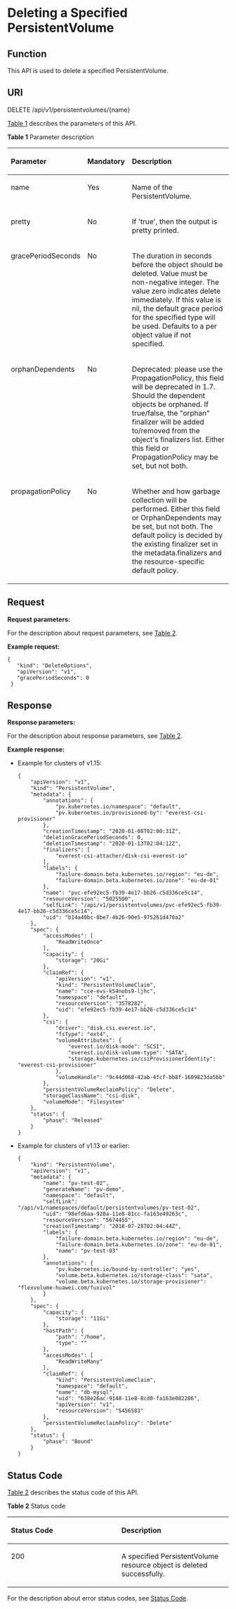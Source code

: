 # Deleting a Specified PersistentVolume<a name="cce_02_0077"></a>

## Function<a name="s8901ba9fbe9e41598ca810c8c4ad6bc1"></a>

This API is used to delete a specified PersistentVolume.

## URI<a name="s6ca51de79b434b5588410e3a5127373f"></a>

DELETE /api/v1/persistentvolumes/\{name\}

[Table 1](#tb28ffaf3c906456da48c0127534b7818)  describes the parameters of this API.

**Table  1**  Parameter description

<a name="tb28ffaf3c906456da48c0127534b7818"></a>
<table><thead align="left"><tr id="r617d4bc7c4ac43fe898c44ba988d2619"><th class="cellrowborder" valign="top" width="22.06%" id="mcps1.2.4.1.1"><p id="a4a0a77c892d74d0a9ef81d4be1fc0142"><a name="a4a0a77c892d74d0a9ef81d4be1fc0142"></a><a name="a4a0a77c892d74d0a9ef81d4be1fc0142"></a>Parameter</p>
</th>
<th class="cellrowborder" valign="top" width="18.67%" id="mcps1.2.4.1.2"><p id="p91114513387"><a name="p91114513387"></a><a name="p91114513387"></a>Mandatory</p>
</th>
<th class="cellrowborder" valign="top" width="59.27%" id="mcps1.2.4.1.3"><p id="p181294515385"><a name="p181294515385"></a><a name="p181294515385"></a>Description</p>
</th>
</tr>
</thead>
<tbody><tr id="r0e5983ceb4c246c9b81eb8f681fb00fa"><td class="cellrowborder" valign="top" width="22.06%" headers="mcps1.2.4.1.1 "><p id="a131f9d2b10bb4860869b81bd299a4345"><a name="a131f9d2b10bb4860869b81bd299a4345"></a><a name="a131f9d2b10bb4860869b81bd299a4345"></a>name</p>
</td>
<td class="cellrowborder" valign="top" width="18.67%" headers="mcps1.2.4.1.2 "><p id="a8b9d2fc66a754eb4b9f51ea13f66d63c"><a name="a8b9d2fc66a754eb4b9f51ea13f66d63c"></a><a name="a8b9d2fc66a754eb4b9f51ea13f66d63c"></a>Yes</p>
</td>
<td class="cellrowborder" valign="top" width="59.27%" headers="mcps1.2.4.1.3 "><p id="a5354d4725fce4f06856e212a48badfb1"><a name="a5354d4725fce4f06856e212a48badfb1"></a><a name="a5354d4725fce4f06856e212a48badfb1"></a>Name of the PersistentVolume.</p>
</td>
</tr>
<tr id="rb5992764701b442b880a1abfa3dd28b4"><td class="cellrowborder" valign="top" width="22.06%" headers="mcps1.2.4.1.1 "><p id="a3667d5d86a974ab8ab3fc577d70140b7"><a name="a3667d5d86a974ab8ab3fc577d70140b7"></a><a name="a3667d5d86a974ab8ab3fc577d70140b7"></a>pretty</p>
</td>
<td class="cellrowborder" valign="top" width="18.67%" headers="mcps1.2.4.1.2 "><p id="a743bf16483d948ad9f0bada5866c88de"><a name="a743bf16483d948ad9f0bada5866c88de"></a><a name="a743bf16483d948ad9f0bada5866c88de"></a>No</p>
</td>
<td class="cellrowborder" valign="top" width="59.27%" headers="mcps1.2.4.1.3 "><p id="a043c6e66828d412a830429550a403dcb"><a name="a043c6e66828d412a830429550a403dcb"></a><a name="a043c6e66828d412a830429550a403dcb"></a>If 'true', then the output is pretty printed.</p>
</td>
</tr>
<tr id="r7d99cfb353b14391b609779d0247c267"><td class="cellrowborder" valign="top" width="22.06%" headers="mcps1.2.4.1.1 "><p id="a25762ee8783644678b59c04f53d51e92"><a name="a25762ee8783644678b59c04f53d51e92"></a><a name="a25762ee8783644678b59c04f53d51e92"></a>gracePeriodSeconds</p>
</td>
<td class="cellrowborder" valign="top" width="18.67%" headers="mcps1.2.4.1.2 "><p id="en-us_topic_0079614956_p851141115490"><a name="en-us_topic_0079614956_p851141115490"></a><a name="en-us_topic_0079614956_p851141115490"></a>No</p>
</td>
<td class="cellrowborder" valign="top" width="59.27%" headers="mcps1.2.4.1.3 "><p id="en-us_topic_0079614956_p45151134915"><a name="en-us_topic_0079614956_p45151134915"></a><a name="en-us_topic_0079614956_p45151134915"></a>The duration in seconds before the object should be deleted. Value must be non-negative integer. The value zero indicates delete immediately. If this value is nil, the default grace period for the specified type will be used. Defaults to a per object value if not specified.</p>
</td>
</tr>
<tr id="r3b02d3e16592403ca21b02198c7bfb29"><td class="cellrowborder" valign="top" width="22.06%" headers="mcps1.2.4.1.1 "><p id="ac88d31bfbb5645baad4494bb1211dd6c"><a name="ac88d31bfbb5645baad4494bb1211dd6c"></a><a name="ac88d31bfbb5645baad4494bb1211dd6c"></a>orphanDependents</p>
</td>
<td class="cellrowborder" valign="top" width="18.67%" headers="mcps1.2.4.1.2 "><p id="a55d293bb4b484074926227a80b6a4ffb"><a name="a55d293bb4b484074926227a80b6a4ffb"></a><a name="a55d293bb4b484074926227a80b6a4ffb"></a>No</p>
</td>
<td class="cellrowborder" valign="top" width="59.27%" headers="mcps1.2.4.1.3 "><p id="a62c1db6abe1f4d9c9f31d778ce58c67e"><a name="a62c1db6abe1f4d9c9f31d778ce58c67e"></a><a name="a62c1db6abe1f4d9c9f31d778ce58c67e"></a>Deprecated: please use the PropagationPolicy, this field will be deprecated in 1.7. Should the dependent objects be orphaned. If true/false, the "orphan" finalizer will be added to/removed from the object's finalizers list. Either this field or PropagationPolicy may be set, but not both.</p>
</td>
</tr>
<tr id="r7844c163da00465b82086557c4a35620"><td class="cellrowborder" valign="top" width="22.06%" headers="mcps1.2.4.1.1 "><p id="en-us_topic_0079614956_p816811514914"><a name="en-us_topic_0079614956_p816811514914"></a><a name="en-us_topic_0079614956_p816811514914"></a>propagationPolicy</p>
</td>
<td class="cellrowborder" valign="top" width="18.67%" headers="mcps1.2.4.1.2 "><p id="en-us_topic_0079614956_p416820151499"><a name="en-us_topic_0079614956_p416820151499"></a><a name="en-us_topic_0079614956_p416820151499"></a>No</p>
</td>
<td class="cellrowborder" valign="top" width="59.27%" headers="mcps1.2.4.1.3 "><p id="en-us_topic_0079614956_p71686159494"><a name="en-us_topic_0079614956_p71686159494"></a><a name="en-us_topic_0079614956_p71686159494"></a>Whether and how garbage collection will be performed. Either this field or OrphanDependents may be set, but not both. The default policy is decided by the existing finalizer set in the metadata.finalizers and the resource-specific default policy.</p>
</td>
</tr>
</tbody>
</table>

## Request<a name="s0683e5617b64436ba3eea347c7d07363"></a>

**Request parameters:**

For the description about request parameters, see  [Table 2](deleting-an-endpoints-object.md#en-us_topic_0079614926_table29580916).

**Example request:**

```
{ 
   "kind": "DeleteOptions", 
   "apiVersion": "v1", 
   "gracePeriodSeconds": 0 
 }
```

## Response<a name="s16d87f79b1ad451984bd98bcd091493b"></a>

**Response parameters:**

For the description about response parameters, see  [Table 2](deleting-a-secret.md#table13766144711235).

**Example response:**

-   Example for clusters of v1.15:

    ```
    {
        "apiVersion": "v1",
        "kind": "PersistentVolume",
        "metadata": {
            "annotations": {
                "pv.kubernetes.io/namespace": "default",
                "pv.kubernetes.io/provisioned-by": "everest-csi-provisioner"
            },
            "creationTimestamp": "2020-01-08T02:00:31Z",
            "deletionGracePeriodSeconds": 0,
            "deletionTimestamp": "2020-01-13T02:04:12Z",
            "finalizers": [
                "everest-csi-attacher/disk-csi-everest-io"
            ],
            "labels": {
                "failure-domain.beta.kubernetes.io/region": "eu-de",
                "failure-domain.beta.kubernetes.io/zone": "eu-de-01"
            },
            "name": "pvc-efe92ec5-fb39-4e17-bb26-c5d336ce5c14",
            "resourceVersion": "5025500",
            "selfLink": "/api/v1/persistentvolumes/pvc-efe92ec5-fb39-4e17-bb26-c5d336ce5c14",
            "uid": "b14a40bc-8be7-4b26-90e5-975261d470a2"
        },
        "spec": {
            "accessModes": [
                "ReadWriteOnce"
            ],
            "capacity": {
                "storage": "20Gi"
            },
            "claimRef": {
                "apiVersion": "v1",
                "kind": "PersistentVolumeClaim",
                "name": "cce-evs-k54nobs9-ljhc",
                "namespace": "default",
                "resourceVersion": "3578282",
                "uid": "efe92ec5-fb39-4e17-bb26-c5d336ce5c14"
            },
            "csi": {
                "driver": "disk.csi.everest.io",
                "fsType": "ext4",
                "volumeAttributes": {
                    "everest.io/disk-mode": "SCSI",
                    "everest.io/disk-volume-type": "SATA",
                    "storage.kubernetes.io/csiProvisionerIdentity": "everest-csi-provisioner"
                },
                "volumeHandle": "9c44d068-42ab-4fcf-bb8f-1609823da5bb"
            },
            "persistentVolumeReclaimPolicy": "Delete",
            "storageClassName": "csi-disk",
            "volumeMode": "Filesystem"
        },
        "status": {
            "phase": "Released"
        }
    }
    ```

-   Example for clusters of v1.13 or earlier:

    ```
    {
        "kind": "PersistentVolume",
        "apiVersion": "v1",
        "metadata": {
            "name": "pv-test-02",
            "generateName": "pv-demo",
            "namespace": "default",
            "selfLink": "/api/v1/namespaces/default/persistentvolumes/pv-test-02",
            "uid": "98efd6aa-920a-11e8-81cc-fa163e49263c",
            "resourceVersion": "5674455",
            "creationTimestamp": "2018-07-28T02:04:44Z",
            "labels": {
                "failure-domain.beta.kubernetes.io/region": "eu-de",
                "failure-domain.beta.kubernetes.io/zone": "eu-de-01",
                "name": "pv-test-03"
            },
            "annotations": {
                "pv.kubernetes.io/bound-by-controller": "yes",
                "volume.beta.kubernetes.io/storage-class": "sata",
                "volume.beta.kubernetes.io/storage-provisioner": "flexvolume-huawei.com/fuxivol"
            }
        },
        "spec": {
            "capacity": {
                "storage": "11Gi"
            },
            "hostPath": {
                "path": "/home",
                "type": ""
            },
            "accessModes": [
                "ReadWriteMany"
            ],
            "claimRef": {
                "kind": "PersistentVolumeClaim",
                "namespace": "default",
                "name": "db-mysql",
                "uid": "638e26ac-9148-11e8-8cd0-fa163e082286",
                "apiVersion": "v1",
                "resourceVersion": "5456583"
            },
            "persistentVolumeReclaimPolicy": "Delete"
        },
        "status": {
            "phase": "Bound"
        }
    }
    ```


## Status Code<a name="sd1ea4eba5a624e07ba90fcd23319bd4e"></a>

[Table 2](#tafa4ae9910f84780a85f7b111bdafea6)  describes the status code of this API.

**Table  2**  Status code

<a name="tafa4ae9910f84780a85f7b111bdafea6"></a>
<table><thead align="left"><tr id="r33076ffa4db14dd78ee7ce04e2eecf58"><th class="cellrowborder" valign="top" width="50%" id="mcps1.2.3.1.1"><p id="p81111145113814"><a name="p81111145113814"></a><a name="p81111145113814"></a>Status Code</p>
</th>
<th class="cellrowborder" valign="top" width="50%" id="mcps1.2.3.1.2"><p id="p91132454381"><a name="p91132454381"></a><a name="p91132454381"></a>Description</p>
</th>
</tr>
</thead>
<tbody><tr id="r188ec9cc97ca4259847bb8f3f3226b4b"><td class="cellrowborder" valign="top" width="50%" headers="mcps1.2.3.1.1 "><p id="a2fa6153697ab4cf0bfecd0ac700546d4"><a name="a2fa6153697ab4cf0bfecd0ac700546d4"></a><a name="a2fa6153697ab4cf0bfecd0ac700546d4"></a>200</p>
</td>
<td class="cellrowborder" valign="top" width="50%" headers="mcps1.2.3.1.2 "><p id="en-us_topic_0079614956_p633951365615"><a name="en-us_topic_0079614956_p633951365615"></a><a name="en-us_topic_0079614956_p633951365615"></a>A specified PersistentVolume resource object is deleted successfully.</p>
</td>
</tr>
</tbody>
</table>

For the description about error status codes, see  [Status Code](status-code.md).

